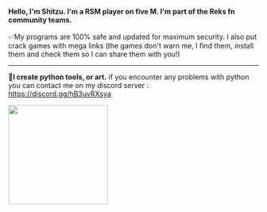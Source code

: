 **Hello, I'm Shitzu. I'm a RSM player on five M. I'm part of the Reks fn community teams.** </br>
</br>
✅My programs are 100% safe and updated for maximum security.
I also put crack games with mega links (the games don't warn me, I find them, install them and check them so I can share them with you!)

---
📍**I create python tools, or art.**
if you encounter any problems with python you can contact me on my discord server : </br>
https://discord.gg/hB3uvRXsya

<a href="https://github.com/anuraghazra/convoychat">
  <img height=200 align="center" src="https://github-readme-stats.vercel.app/api/top-langs?username=ShitzuDev&layout=compact&langs_count=8&card_width=320" />
</a>
